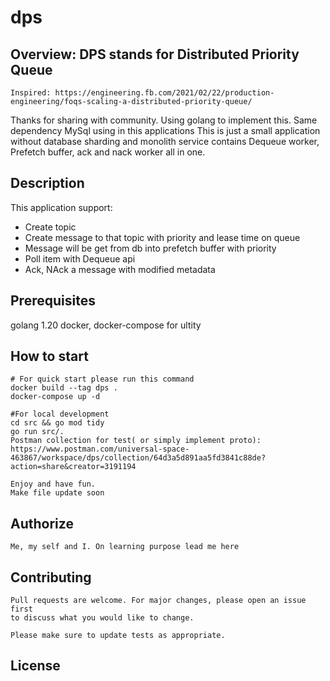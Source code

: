 # dps
## Overview: DPS stands for Distributed Priority Queue
```
Inspired: https://engineering.fb.com/2021/02/22/production-engineering/foqs-scaling-a-distributed-priority-queue/
```
Thanks for sharing with community. Using golang to implement this. Same dependency MySql using
in this applications
This is just a small application without database sharding and monolith service contains Dequeue worker, Prefetch buffer, ack and nack worker all in one.

## Description
This application support:
- Create topic
- Create message to that topic with priority and lease time on queue
- Message will be get from db into prefetch buffer with priority
- Poll item with Dequeue api
- Ack, NAck a message with modified metadata

## Prerequisites
golang 1.20
docker, docker-compose for ultity

## How to start

```
# For quick start please run this command
docker build --tag dps .
docker-compose up -d

#For local development
cd src && go mod tidy
go run src/.
Postman collection for test( or simply implement proto):
https://www.postman.com/universal-space-463867/workspace/dps/collection/64d3a5d891aa5fd3841c88de?action=share&creator=3191194

Enjoy and have fun.
Make file update soon
```

## Authorize
```
Me, my self and I. On learning purpose lead me here
```

## Contributing
```
Pull requests are welcome. For major changes, please open an issue first
to discuss what you would like to change.

Please make sure to update tests as appropriate.
```
## License


